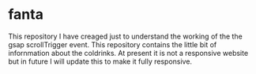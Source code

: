 # fanta
This repository I have creaged just to understand the working of the the gsap scrollTrigger event.
This repository contains the little bit of infornmation about the coldrinks.
At present it is not a responsive website but in future I will update this to make it fully responsive.
